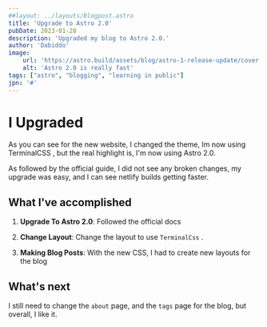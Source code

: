 ```yaml
---
##layout: ../layouts/Blogpost.astro
title: 'Upgrade to Astro 2.0'
pubDate: 2023-01-28
description: 'Upgraded my blog to Astro 2.0.'
author: 'Dabiddo'
image:
    url: 'https://astro.build/assets/blog/astro-1-release-update/cover.jpeg' 
    alt: 'Astro 2.0 is really fast'
tags: ["astro", "blogging", "learning in public"]
jpn: '#'
---
```

# I Upgraded

As you can see for the new website, I changed the theme, Im now using TerminalCSS , but the real highlight is, I'm now using
Astro 2.0.

As followed by the official guide, I did not see any broken changes, my upgrade was easy, and I can see netlify builds getting faster.


## What I've accomplished

1. **Upgrade To Astro 2.0**: Followed the official docs

2. **Change Layout**: Change the layout to use `TerminalCss` .

3. **Making Blog Posts**: With the new CSS, I had to create new layouts for the blog

## What's next

I still need to change the `about` page, and the `tags` page for the blog, but overall, I like it.
